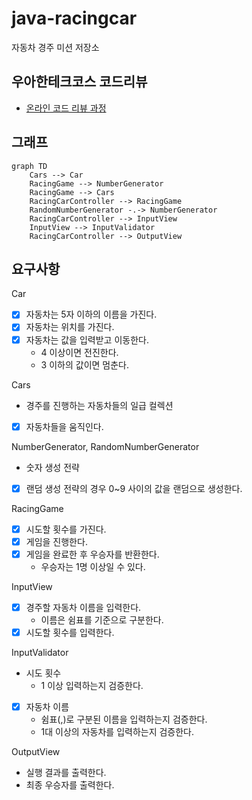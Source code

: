 # java-racingcar

자동차 경주 미션 저장소

## 우아한테크코스 코드리뷰

- [온라인 코드 리뷰 과정](https://github.com/woowacourse/woowacourse-docs/blob/master/maincourse/README.md)

## 그래프

```mermaid
graph TD
    Cars --> Car
    RacingGame --> NumberGenerator
    RacingGame --> Cars
    RacingCarController --> RacingGame
    RandomNumberGenerator -.-> NumberGenerator
    RacingCarController --> InputView
    InputView --> InputValidator
    RacingCarController --> OutputView
```

## 요구사항

Car

- [x] 자동차는 5자 이하의 이름을 가진다.
- [x] 자동차는 위치를 가진다.
- [x] 자동차는 값을 입력받고 이동한다.
    - 4 이상이면 전진한다.
    - 3 이하의 값이면 멈춘다.

Cars

- 경주를 진행하는 자동차들의 일급 컬렉션
- [x] 자동차들을 움직인다.

NumberGenerator, RandomNumberGenerator

- 숫자 생성 전략
- [x] 랜덤 생성 전략의 경우 0~9 사이의 값을 랜덤으로 생성한다.

RacingGame

- [x] 시도할 횟수를 가진다.
- [x] 게임을 진행한다.
- [x] 게임을 완료한 후 우승자를 반환한다.
    - 우승자는 1명 이상일 수 있다.

InputView

- [x] 경주할 자동차 이름을 입력한다.
    - 이름은 쉼표를 기준으로 구분한다.
- [x] 시도할 횟수를 입력한다.

InputValidator

- 시도 횟수
    - 1 이상 입력하는지 검증한다.
- [x] 자동차 이름
    - 쉼표(,)로 구분된 이름을 입력하는지 검증한다.
    - 1대 이상의 자동차를 입력하는지 검증한다.

OutputView

- 실행 결과를 출력한다.
- 최종 우승자를 출력한다.
